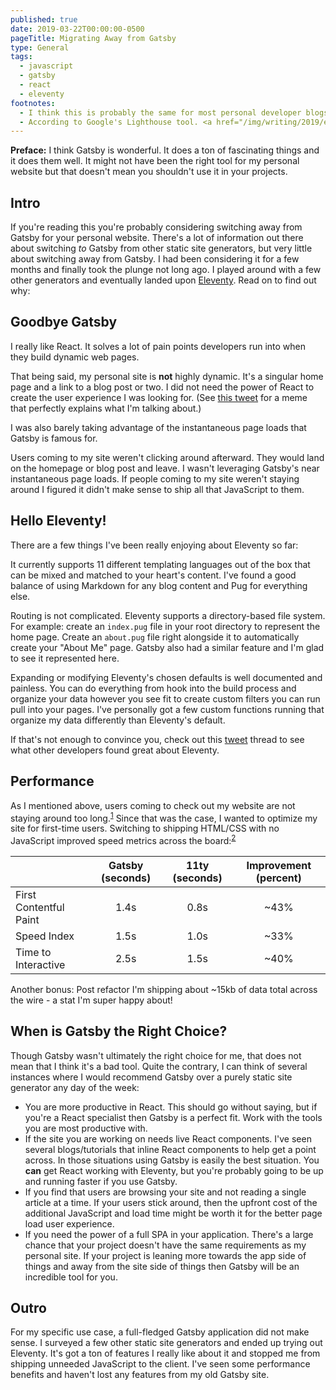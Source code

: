 ```yaml
---
published: true
date: 2019-03-22T00:00:00-0500
pageTitle: Migrating Away from Gatsby
type: General
tags: 
  - javascript
  - gatsby
  - react
  - eleventy
footnotes:
  - I think this is probably the same for most personal developer blogs. Personally speaking, if I come across a post there's little chance that I'll click around and stay on the site. 9 times out of 10 once I've read the post I close the tab.
  - According to Google's Lighthouse tool. <a href="/img/writing/2019/eleventy-results.png">Eleventy results</a>. <a href="/img/writing/2019/gatsby-results.png">Gatsby results</a>.
---
```


**Preface:** I think Gatsby is wonderful. It does a ton of fascinating things and it does them well. It might not have been the right tool for my personal website but that doesn't mean you shouldn't use it in your projects.

## Intro

If you're reading this you're probably considering switching away from Gatsby for your personal website. There's a lot of information out there about switching *to* Gatsby from other static site generators, but very little about switching away from Gatsby. I had been considering it for a few months and finally took the plunge not long ago. I played around with a few other generators and eventually landed upon [Eleventy](https://www.11ty.io/). Read on to find out why:

## Goodbye Gatsby

I really like React. It solves a lot of pain points developers run into when they build dynamic web pages.

That being said, my personal site is **not** highly dynamic. It's a singular home page and a link to a blog post or two. I did not need the power of React to create the user experience I was looking for. (See [this tweet](https://twitter.com/markdalgleish/status/1108433814647300097) for a meme that perfectly explains what I'm talking about.)

I was also barely taking advantage of the instantaneous page loads that Gatsby is famous for.

Users coming to my site weren't clicking around afterward. They would land on the homepage or blog post and leave. I wasn't leveraging Gatsby's near instantaneous page loads. If people coming to my site weren't staying around I figured it didn't make sense to ship all that JavaScript to them.

## Hello Eleventy!

There are a few things I've been really enjoying about Eleventy so far:

It currently supports 11 different templating languages out of the box that can be mixed and matched to your heart's content. I've found a good balance of using Markdown for any blog content and Pug for everything else.

Routing is not complicated. Eleventy supports a directory-based file system. For example: create an `index.pug` file in your root directory to represent the home page. Create an `about.pug` file right alongside it to automatically create your "About Me" page. Gatsby also had a similar feature and I'm glad to see it represented here.

Expanding or modifying Eleventy's chosen defaults is well documented and painless. You can do everything from hook into the build process and organize your data however you see fit to create custom filters you can run pull into your pages. I've personally got a few custom functions running that organize my data differently than Eleventy's default.

If that's not enough to convince you, check out this [tweet](https://twitter.com/jensimmons/status/1107377359546736641) thread to see what other developers found great about Eleventy.

## Performance

As I mentioned above, users coming to check out my website are not staying around too long.<sup id="a1">[1](#f1)</sup> Since that was the case, I wanted to optimize my site for first-time users. Switching to shipping HTML/CSS with no JavaScript improved speed metrics across the board:<sup id="a2">[2](#f2)</sup>

|                        | Gatsby <span class="writing__table-unit">(seconds)<span> | 11ty <span class="writing__table-unit">(seconds)<span> | Improvement <span class="writing__table-unit">(percent)<span> |
| ---------------------- | :------------------------------------------------------: | :----------------------------------------------------: | :-----------------------------------------------------------: |
| First Contentful Paint |                           1.4s                           |                          0.8s                          |                             ~43%                              |
| Speed Index            |                           1.5s                           |                          1.0s                          |                             ~33%                              |
| Time to Interactive    |                           2.5s                           |                          1.5s                          |                             ~40%                              |

Another bonus: Post refactor I'm shipping about ~15kb of data total across the wire - a stat I'm super happy about!

## When is Gatsby the Right Choice?

Though Gatsby wasn't ultimately the right choice for me, that does not mean that I think it's a bad tool. Quite the contrary, I can think of several instances where I would recommend Gatsby over a purely static site generator any day of the week:
- You are more productive in React. This should go without saying, but if you're a React specialist then Gatsby is a perfect fit. Work with the tools you are most productive with.
- If the site you are working on needs live React components. I've seen several blogs/tutorials that inline React components to help get a point across. In those situations using Gatsby is easily the best situation. You **can** get React working with Eleventy, but you're probably going to be up and running faster if you use Gatsby.
- If you find that users are browsing your site and not reading a single article at a time. If your users stick around, then the upfront cost of the additional JavaScript and load time might be worth it for the better page load user experience.
- If you need the power of a full SPA in your application. There's a large chance that your project doesn't have the same requirements as my personal site. If your project is leaning more towards the app side of things and away from the site side of things then Gatsby will be an incredible tool for you.

## Outro

For my specific use case, a full-fledged Gatsby application did not make sense. I surveyed a few other static site generators and ended up trying out Eleventy. It's got a ton of features I really like about it and stopped me from shipping unneeded JavaScript to the client. I've seen some performance benefits and haven't lost any features from my old Gatsby site.
